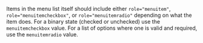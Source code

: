 Items in the menu list itself should include either `role="menuitem"`, `role="menuitemcheckbox"`, or `role="menuitemradio"` depending on what the item does. For a binary state (checked or unchecked) use the `menuitemcheckbox` value. For a list of options where one is valid and required, use the `menuitemradio` value.
